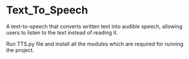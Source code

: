 # Text_To_Speech
A text-to-speech that converts written text into audible speech, allowing users to listen to the text instead of reading it.

Run TTS.py file and install all the modules which are required for running the project.
